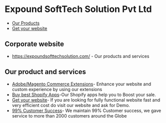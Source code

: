 <h1>Expound SoftTech Solution Pvt Ltd</h1>

<ul><li><a href="https://expertcoderz.com/">Our Products</a></li>
<li><a href="https://bappadesigns.com/">Get your website</a></li>
</ul>

<h2>Corporate website</h2>
<ul><li><a href="https://expoundsofttechsolution.com/">https://expoundsofttechsolution.com/</a> - Our products and services<br/>
  </li></ul>


<h2>Our product and services</h2>
<ul><li><a href="https://expertcoderz.com/default/magento2-extensions.html">Adobe/Magento Commerce Extensions</a>- Enhance your website and custom experience by using our extensions</li>
     <li><a href="https://expertcoderz.com/default/shopify-apps.html">Buy best Shopify Apps</a>-Our Shopify apps help you to Boost your sale.</li>
     <li><a href="https://bappadesigns.com/">Get your website</a>- If you are looking for fully functional website fast and very efficient cost do visit our website and ask for Demo.</li>
       <li><a href="https://www.upwork.com/ag/expoundsofttechsolutionpvtltd/">99% Customer Success</a>- We maintain 99% Customer success, we gave service to more than 2000 customers around the Globe</li>

</ul>
